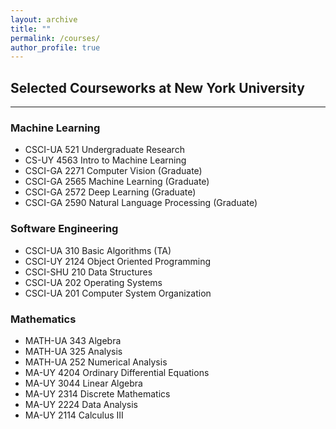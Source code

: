 ```yaml
---
layout: archive
title: ""
permalink: /courses/
author_profile: true
---
```


Selected Courseworks at New York University
------
***

### Machine Learning
+ CSCI-UA 521  Undergraduate Research
+ CS-UY 4563   Intro to Machine Learning
+ CSCI-GA 2271 Computer Vision (Graduate)
+ CSCI-GA 2565 Machine Learning (Graduate)
+ CSCI-GA 2572 Deep Learning (Graduate)
+ CSCI-GA 2590 Natural Language Processing (Graduate)

### Software Engineering
+ CSCI-UA 310  Basic Algorithms (TA)
+ CSCI-UY 2124 Object Oriented Programming
+ CSCI-SHU 210 Data Structures
+ CSCI-UA 202  Operating Systems
+ CSCI-UA 201  Computer System Organization

### Mathematics
+ MATH-UA 343 Algebra
+ MATH-UA 325 Analysis
+ MATH-UA 252	Numerical Analysis
+ MA-UY 4204	Ordinary Differential Equations
+ MA-UY 3044	Linear Algebra
+ MA-UY 2314	Discrete Mathematics
+ MA-UY 2224	Data Analysis
+ MA-UY 2114	Calculus III
